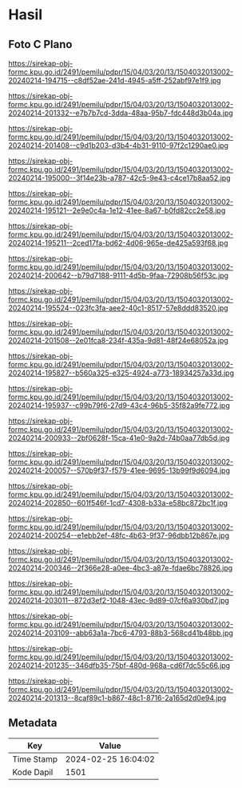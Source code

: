 # Hasil

## Foto C Plano

https://sirekap-obj-formc.kpu.go.id/2491/pemilu/pdpr/15/04/03/20/13/1504032013002-20240214-194715--c8df52ae-241d-4945-a5ff-252abf97e1f9.jpg

https://sirekap-obj-formc.kpu.go.id/2491/pemilu/pdpr/15/04/03/20/13/1504032013002-20240214-201332--e7b7b7cd-3dda-48aa-95b7-fdc448d3b04a.jpg

https://sirekap-obj-formc.kpu.go.id/2491/pemilu/pdpr/15/04/03/20/13/1504032013002-20240214-201408--c9d1b203-d3b4-4b31-9110-97f2c1290ae0.jpg

https://sirekap-obj-formc.kpu.go.id/2491/pemilu/pdpr/15/04/03/20/13/1504032013002-20240214-195000--3f14e23b-a787-42c5-9e43-c4ce17b8aa52.jpg

https://sirekap-obj-formc.kpu.go.id/2491/pemilu/pdpr/15/04/03/20/13/1504032013002-20240214-195121--2e9e0c4a-1e12-41ee-8a67-b0fd82cc2e58.jpg

https://sirekap-obj-formc.kpu.go.id/2491/pemilu/pdpr/15/04/03/20/13/1504032013002-20240214-195211--2ced17fa-bd62-4d06-965e-de425a593f68.jpg

https://sirekap-obj-formc.kpu.go.id/2491/pemilu/pdpr/15/04/03/20/13/1504032013002-20240214-200642--b79d7188-9111-4d5b-9faa-72908b56f53c.jpg

https://sirekap-obj-formc.kpu.go.id/2491/pemilu/pdpr/15/04/03/20/13/1504032013002-20240214-195524--023fc3fa-aee2-40c1-8517-57e8ddd83520.jpg

https://sirekap-obj-formc.kpu.go.id/2491/pemilu/pdpr/15/04/03/20/13/1504032013002-20240214-201508--2e01fca8-234f-435a-9d81-48f24e68052a.jpg

https://sirekap-obj-formc.kpu.go.id/2491/pemilu/pdpr/15/04/03/20/13/1504032013002-20240214-195827--b560a325-e325-4924-a773-18934257a33d.jpg

https://sirekap-obj-formc.kpu.go.id/2491/pemilu/pdpr/15/04/03/20/13/1504032013002-20240214-195937--c99b79f6-27d9-43c4-96b5-35f82a9fe772.jpg

https://sirekap-obj-formc.kpu.go.id/2491/pemilu/pdpr/15/04/03/20/13/1504032013002-20240214-200933--2bf0628f-15ca-41e0-9a2d-74b0aa77db5d.jpg

https://sirekap-obj-formc.kpu.go.id/2491/pemilu/pdpr/15/04/03/20/13/1504032013002-20240214-200057--570b9f37-f579-41ee-9695-13b99f9d6094.jpg

https://sirekap-obj-formc.kpu.go.id/2491/pemilu/pdpr/15/04/03/20/13/1504032013002-20240214-202850--601f546f-1cd7-4308-b33a-e58bc872bc1f.jpg

https://sirekap-obj-formc.kpu.go.id/2491/pemilu/pdpr/15/04/03/20/13/1504032013002-20240214-200254--e1ebb2ef-48fc-4b63-9f37-96dbb12b867e.jpg

https://sirekap-obj-formc.kpu.go.id/2491/pemilu/pdpr/15/04/03/20/13/1504032013002-20240214-200346--2f366e28-a0ee-4bc3-a87e-fdae6bc78826.jpg

https://sirekap-obj-formc.kpu.go.id/2491/pemilu/pdpr/15/04/03/20/13/1504032013002-20240214-203011--872d3ef2-1048-43ec-9d89-07cf6a930bd7.jpg

https://sirekap-obj-formc.kpu.go.id/2491/pemilu/pdpr/15/04/03/20/13/1504032013002-20240214-203109--abb63a1a-7bc6-4793-88b3-568cd41b48bb.jpg

https://sirekap-obj-formc.kpu.go.id/2491/pemilu/pdpr/15/04/03/20/13/1504032013002-20240214-201235--346dfb35-75bf-480d-968a-cd6f7dc55c66.jpg

https://sirekap-obj-formc.kpu.go.id/2491/pemilu/pdpr/15/04/03/20/13/1504032013002-20240214-201313--8caf89c1-b867-48c1-8716-2a165d2d0e94.jpg


## Metadata

| Key        | Value               |
| ---------- | ------------------- |
| Time Stamp | 2024-02-25 16:04:02 |
| Kode Dapil | 1501                |



